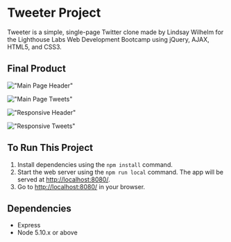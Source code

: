 # Tweeter Project

Tweeter is a simple, single-page Twitter clone made by Lindsay Wilhelm for the Lighthouse Labs Web Development Bootcamp using jQuery, AJAX, HTML5, and CSS3.

## Final Product

!["Main Page Header"]()

!["Main Page Tweets"]()

!["Responsive Header"]()

!["Responsive Tweets"]()


## To Run This Project

1. Install dependencies using the `npm install` command.
2. Start the web server using the `npm run local` command. The app will be served at <http://localhost:8080/>.
3. Go to <http://localhost:8080/> in your browser.

## Dependencies

- Express
- Node 5.10.x or above
